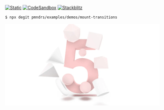 [![Static](https://img.shields.io/badge/demo-%23646CFF.svg?logo=html5&logoColor=white)](https://pmndrs.github.io/examples/mount-transitions)
[![CodeSandbox](https://img.shields.io/badge/codesandbox-040404?logo=codesandbox&logoColor=DBDBDB)](https://codesandbox.io/s/github/pmndrs/examples/tree/main/demos/mount-transitions)
[![Stackblitz](https://img.shields.io/badge/stackblitz-fff?logo=Stackblitz&logoColor=1389FD)](https://stackblitz.com/github/pmndrs/examples/tree/main/demos/mount-transitions)

```sh
$ npx degit pmndrs/examples/demos/mount-transitions
```

![](thumbnail.webp)
